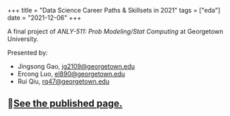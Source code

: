 +++
title = "Data Science Career Paths & Skillsets in 2021"
tags = ["eda"]
date = "2021-12-06"
+++

A final project of *ANLY-511: Prob Modeling/Stat Computing* at Georgetown University.

Presented by:

- Jingsong Gao, jg2109@georgetown.edu
- Ercong Luo, el890@georgetown.edu
- Rui Qiu, rq47@georgetown.edu


## 🔗[See the published page.](https://celeritasml.github.io/kaggle-ml-survey/)